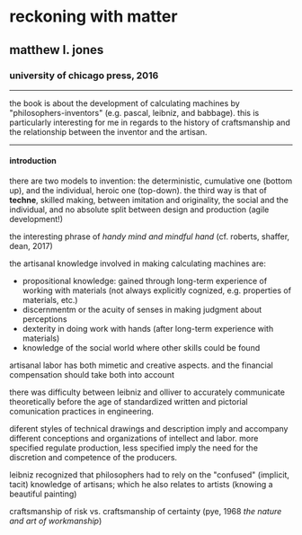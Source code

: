 # reckoning with matter

## matthew l. jones

### university of chicago press, 2016

---

the book is about the development of calculating machines by "philosophers-inventors" (e.g. pascal, leibniz, and babbage). this is particularly interesting for me in regards to the history of craftsmanship and the relationship between the inventor and the artisan.

---

#### introduction

there are two models to invention: the deterministic, cumulative one (bottom up), and the individual, heroic one (top-down). the third way is that of **techne**, skilled making, between imitation and originality, the social and the individual, and no absolute split between design and production (agile development!)

the interesting phrase of *handy mind and mindful hand* (cf. roberts, shaffer, dean, 2017)

the artisanal knowledge involved in making calculating machines are:

- propositional knowledge: gained through long-term experience of working with materials (not always explicitly cognized, e.g. properties of materials, etc.)
- discernmentm or the acuity of senses in making judgment about perceptions
- dexterity in doing work with hands (after long-term experience with materials)
- knowledge of the social world where other skills could be found

artisanal labor has both mimetic and creative aspects. and the financial compensation should take both into account

there was difficulty between leibniz and olliver to accurately communicate theoretically before the age of standardized written and pictorial comunication practices in engineering.

diferent styles of technical drawings and description imply and accompany different conceptions and organizations of intellect and labor. more specified regulate production, less specified imply the need for the discretion and competence of the producers.

leibniz recognized that philosophers had to rely on the "confused" (implicit, tacit) knowledge of artisans; which he also relates to artists (knowing a beautiful painting)

craftsmanship of risk vs. craftsmanship of certainty (pye, 1968 *the nature and art of workmanship*)